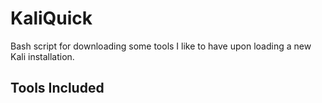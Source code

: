 # KaliQuick
Bash script for downloading some tools I like to have upon loading a new Kali installation. 

## Tools Included
